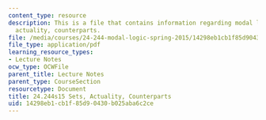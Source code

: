 ```yaml
---
content_type: resource
description: This is a file that contains information regarding modal logic sets,
  actuality, counterparts.
file: /media/courses/24-244-modal-logic-spring-2015/14298eb1cb1f85d90430b025aba6c2ce_MIT24_244S15_Sets.pdf
file_type: application/pdf
learning_resource_types:
- Lecture Notes
ocw_type: OCWFile
parent_title: Lecture Notes
parent_type: CourseSection
resourcetype: Document
title: 24.244s15 Sets, Actuality, Counterparts
uid: 14298eb1-cb1f-85d9-0430-b025aba6c2ce
---
```

